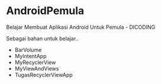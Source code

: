 # AndroidPemula

Belajar Membuat Aplikasi Android Untuk Pemula -
DICODING

Sebagai bahan untuk belajar..

- BarVolume
- MyIntentApp
- MyRecyclerView
- MyViewAndViews
- TugasRecyclerViewApp

